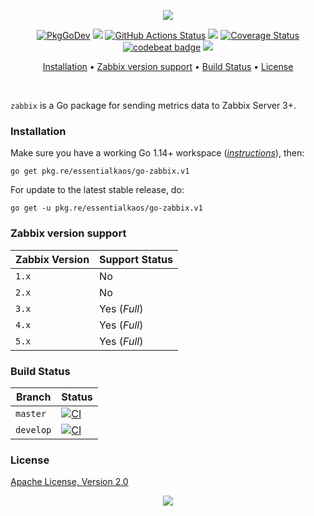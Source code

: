 <p align="center"><a href="#readme"><img src="https://gh.kaos.st/go-zabbix.svg"/></a></p>

<p align="center">
  <a href="https://pkg.go.dev/pkg.re/essentialkaos/go-zabbix.v1"><img src="https://gh.kaos.st/godoc.svg" alt="PkgGoDev"></a>
  <a href="https://goreportcard.com/report/github.com/essentialkaos/go-zabbix"><img src="https://goreportcard.com/badge/github.com/essentialkaos/go-zabbix"></a>
  <a href="https://github.com/essentialkaos/go-zabbix/actions"><img src="https://github.com/essentialkaos/go-zabbix/workflows/CI/badge.svg" alt="GitHub Actions Status" /></a>
  <a href="https://github.com/essentialkaos/go-zabbix/actions?query=workflow%3ACodeQL"><img src="https://github.com/essentialkaos/go-zabbix/workflows/CodeQL/badge.svg" /></a>
  <a href='https://coveralls.io/github/essentialkaos/go-zabbix?branch=master'><img src='https://coveralls.io/repos/github/essentialkaos/go-zabbix/badge.svg?branch=master' alt='Coverage Status' /></a>
  <a href="https://codebeat.co/projects/github-com-essentialkaos-go-zabbix-master"><img alt="codebeat badge" src="https://codebeat.co/badges/e3257f5f-8f63-4d80-92d0-e083713efbed" /></a>
  <a href="#license"><img src="https://gh.kaos.st/apache2.svg"></a>
</p>

<p align="center"><a href="#installation">Installation</a> • <a href="#zabbix-version-support">Zabbix version support</a> • <a href="#build-status">Build Status</a> • <a href="#license">License</a></p>

<br/>

`zabbix` is a Go package for sending metrics data to Zabbix Server 3+.

### Installation

Make sure you have a working Go 1.14+ workspace (_[instructions](https://golang.org/doc/install)_), then:

```
go get pkg.re/essentialkaos/go-zabbix.v1
```

For update to the latest stable release, do:

```
go get -u pkg.re/essentialkaos/go-zabbix.v1
```

### Zabbix version support

| Zabbix Version | Support Status |
|----------------|----------------|
| `1.x`          | No             |
| `2.x`          | No             |
| `3.x`          | Yes (_Full_)   |
| `4.x`          | Yes (_Full_)   |
| `5.x`          | Yes (_Full_)   |

### Build Status

| Branch | Status |
|--------|--------|
| `master` | [![CI](https://github.com/essentialkaos/go-zabbix/workflows/CI/badge.svg?branch=master)](https://github.com/essentialkaos/go-zabbix/actions) |
| `develop` | [![CI](https://github.com/essentialkaos/go-zabbix/workflows/CI/badge.svg?branch=develop)](https://github.com/essentialkaos/go-zabbix/actions) |

### License

[Apache License, Version 2.0](https://www.apache.org/licenses/LICENSE-2.0)

<p align="center"><a href="https://essentialkaos.com"><img src="https://gh.kaos.st/ekgh.svg"/></a></p>
